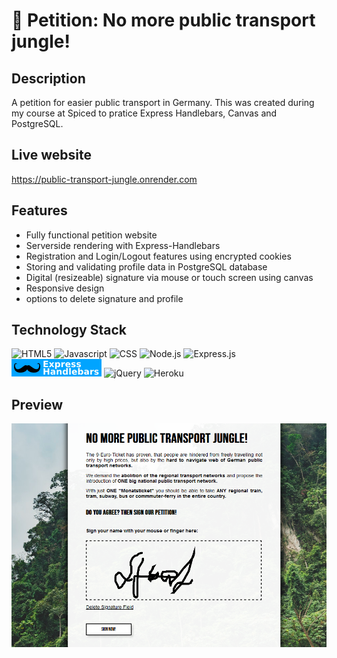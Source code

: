 # 🚋 Petition: No more public transport jungle!


## Description
A petition for easier public transport in Germany. This was created during my course at Spiced to pratice Express Handlebars, Canvas and PostgreSQL. 

## Live website
https://public-transport-jungle.onrender.com

## Features
- Fully functional petition website
- Serverside rendering with Express-Handlebars
- Registration and Login/Logout features using encrypted cookies
- Storing and validating profile data in PostgreSQL database
- Digital (resizeable) signature via mouse or touch screen using canvas
- Responsive design
- options to delete signature and profile

## Technology Stack

![HTML5](https://img.shields.io/badge/HTML5-E34F26?style=for-the-badge&logo=html5&logoColor=white)
![Javascript](https://img.shields.io/badge/JavaScript-323330?style=for-the-badge&logo=javascript&logoColor=F7DF1E)
![CSS](https://img.shields.io/badge/CSS3-1572B6?style=for-the-badge&logo=css3&logoColor=white)
![Node.js](https://img.shields.io/badge/Node.js-43853D?style=for-the-badge&logo=node.js&logoColor=white)
![Express.js](https://img.shields.io/badge/Express.js-404D59?style=for-the-badge/)
![Express-Handlebars](https://github.com/RobertMoravek/Public-Transport-Jungle/blob/master/public/express-handlebars.png)
![jQuery](https://img.shields.io/badge/jQuery-0769AD?style=for-the-badge&logo=jquery&logoColor=white)
![Heroku](https://img.shields.io/badge/Heroku-430098?style=for-the-badge&logo=heroku&logoColor=white)

## Preview

![Preview](https://github.com/RobertMoravek/Public-Transport-Jungle/blob/master/preview.png)
